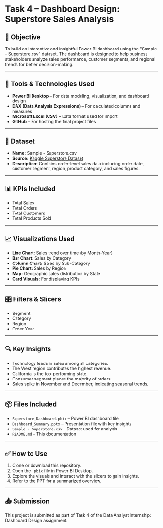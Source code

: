 # Task 4 – Dashboard Design: Superstore Sales Analysis

## 📌 Objective
To build an interactive and insightful Power BI dashboard using the "Sample - Superstore.csv" dataset. The dashboard is designed to help business stakeholders analyze sales performance, customer segments, and regional trends for better decision-making.

---

## 🧰 Tools & Technologies Used
- **Power BI Desktop** – For data modeling, visualization, and dashboard design
- **DAX (Data Analysis Expressions)** – For calculated columns and measures
- **Microsoft Excel (CSV)** – Data format used for import
- **GitHub** – For hosting the final project files

---

## 📁 Dataset
- **Name:** Sample - Superstore.csv  
- **Source:** [Kaggle Superstore Dataset](https://www.kaggle.com/datasets/vivek468/superstore-dataset-final)  
- **Description:** Contains order-level sales data including order date, customer segment, region, product category, and sales figures.

---

## 📊 KPIs Included
- Total Sales
- Total Orders
- Total Customers
- Total Products Sold

---

## 📈 Visualizations Used
- **Line Chart:** Sales trend over time (by Month-Year)
- **Bar Chart:** Sales by Category
- **Column Chart:** Sales by Sub-Category
- **Pie Chart:** Sales by Region
- **Map:** Geographic sales distribution by State
- **Card Visuals:** For displaying KPIs

---

## 🎛 Filters & Slicers
- Segment
- Category
- Region
- Order Year

---

## 🔍 Key Insights
- Technology leads in sales among all categories.
- The West region contributes the highest revenue.
- California is the top-performing state.
- Consumer segment places the majority of orders.
- Sales spike in November and December, indicating seasonal trends.

---

## 📦 Files Included
- `Superstore_Dashboard.pbix` – Power BI dashboard file
- `Dashboard_Summary.pptx` – Presentation file with key insights
- `Sample - Superstore.csv` – Dataset used for analysis
- `README.md` – This documentation

---

## ✅ How to Use
1. Clone or download this repository.
2. Open the `.pbix` file in Power BI Desktop.
3. Explore the visuals and interact with the slicers to gain insights.
4. Refer to the PPT for a summarized overview.

---

## 📤 Submission
This project is submitted as part of Task 4 of the Data Analyst Internship: Dashboard Design assignment.
